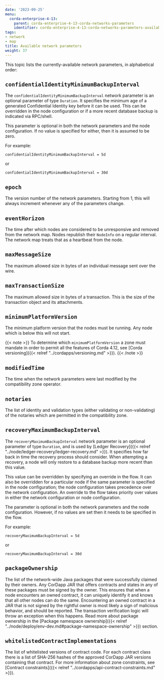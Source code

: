 ```yaml
---
date: '2023-09-25'
menu:
  corda-enterprise-4-13:
    parent: corda-enterprise-4-13-corda-networks-parameters
    identifier: corda-enterprise-4-13-corda-networks-parameters-available
tags:
- network
- map
title: Available network parameters
weight: 37
---
```


This topic lists the currently-available network parameters, in alphabetical order:

## `confidentialIdentityMinimumBackupInterval`

The `confidentialIdentityMinimumBackupInterval` network parameter is an optional parameter of type `Duration`. It specifies the minimum age of a generated Confidential Identity key before it can be used. This can be overridden in the node configuration or if a more recent database backup is indicated via RPC/shell.

This parameter is optional in both the network parameters and the node configuration. If no value is specified for either, then it is assumed to be zero.

For example:

```
confidentialIdentityMinimumBackupInterval = 5d
```

or

```
confidentialIdentityMinimumBackupInterval = 30d
```

## `epoch`

The version number of the network parameters. Starting from 1, this will always increment whenever any of the
parameters change.

## `eventHorizon`

The time after which nodes are considered to be unresponsive and removed from the network map. Nodes republish their
`NodeInfo` on a regular interval. The network map treats that as a heartbeat from the node.

## `maxMessageSize`

The maximum allowed size in bytes of an individual message sent over the wire.

## `maxTransactionSize`

The maximum allowed size in bytes of a transaction. This is the size of the transaction object and its attachments.

## `minimumPlatformVersion`

The minimum platform version that the nodes must be running. Any node which is below this will not start.

   {{< note >}}
   To determine which `minimumPlatformVersion` a zone must mandate in order to permit all the features of Corda 4.12, see [Corda versioning]({{< relref "../cordapps/versioning.md" >}}).
   {{< /note >}}

## `modifiedTime`

The time when the network parameters were last modified by the compatibility zone operator.

## `notaries`

The list of identity and validation types (either validating or non-validating) of the notaries which are permitted
in the compatibility zone.

## `recoveryMaximumBackupInterval`

The `recoveryMaximumBackupInterval` network parameter is an optional parameter of type `Duration`, and is used by [Ledger Recovery]({{< relref "../node/ledger-recovery/ledger-recovery.md" >}}). It specifies how far back in time the recovery process should consider. When attempting a recovery, a node will only restore to a database backup more recent than this value.

This value can be overridden by specifying an override in the flow. It can also be overridden for a particular node if the same parameter is specified in the node configuration; the node configuration takes precedence over the network configuration. An override to the flow takes priority over values in either the network configuration or node configuration.

The parameter is optional in both the network parameters and the node configuration. However, if no values are set then it needs to be specified in the flow.

For example:

```
recoveryMaximumBackupInterval = 5d
```
or
```
recoveryMaximumBackupInterval = 30d
```

## `packageOwnership`

The list of the network-wide Java packages that were successfully claimed by their owners.
Any CorDapp JAR that offers contracts and states in any of these packages must be signed by the owner.
This ensures that when a node encounters an owned contract, it can uniquely identify it and knows that all other nodes can do the same.
Encountering an owned contract in a JAR that is not signed by the rightful owner is most likely a sign of malicious behavior, and should be reported.
The transaction verification logic will throw an exception when this happens.
Read more about package ownership in the [Package namespace ownership]({{< relref "../node/deploy/env-dev.md#package-namespace-ownership" >}}) section.

## `whitelistedContractImplementations`

The list of whitelisted versions of contract code.
For each contract class there is a list of SHA-256 hashes of the approved CorDapp JAR versions containing that contract.
For more information about zone constraints, see [Contract constraints]({{< relref "../cordapps/api-contract-constraints.md" >}}).







